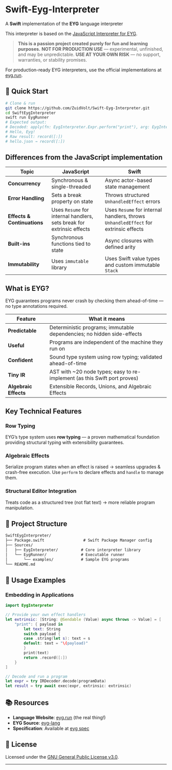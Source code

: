 # Swift-Eyg-Interpreter

A **Swift** implementation of the **EYG** language interpreter

This interpreter is based on the [JavaScript Interpreter for EYG](https://github.com/CrowdHailer/eyg-lang/blob/main/packages/javascript_interpreter/src/interpreter.mjs).

> **This is a passion project created purely for fun and learning purposes.**
> **NOT FOR PRODUCTION USE** — experimental, unfinished, and may be unpredictable.
> **USE AT YOUR OWN RISK** — no support, warranties, or stability promises.

For production-ready EYG interpreters, use the official implementations at [eyg.run](https://eyg.run/).

## 🚀 Quick Start

```bash
# Clone & run
git clone https://github.com/ZuidVolt/Swift-Eyg-Interpreter.git
cd SwiftEygInterpreter
swift run EygRunner
# Expected output:
# Decoded: apply(fn: EygInterpreter.Expr.perform("print"), arg: EygInterpreter.Expr.string("Hello, Eyg!"))
# Hello, Eyg!
# Raw result: record([:])
# hello.json → record([:])
```

## Differences from the JavaScript implementation

| Topic | JavaScript | Swift |
|-------|------------|-------|
| **Concurrency** | Synchronous & single-threaded | Async actor-based state management |
| **Error Handling** | Sets a break property on state | Throws structured `UnhandledEffect` errors |
| **Effects & Continuations** | Uses `Resume` for internal handlers, sets break for extrinsic effects | Uses `Resume` for internal handlers, throws `UnhandledEffect` for extrinsic effects |
| **Built-ins** | Synchronous functions tied to state | Async closures with defined arity |
| **Immutability** | Uses `immutable` library | Uses Swift value types and custom immutable `Stack` |

## What is EYG?

EYG guarantees programs never crash by checking them ahead-of-time — no type annotations required.

| Feature | What it means |
|---------|---------------|
| **Predictable** | Deterministic programs; immutable dependencies; no hidden side-effects |
| **Useful** | Programs are independent of the machine they run on |
| **Confident** | Sound type system using row typing; validated ahead-of-time |
| **Tiny IR** | AST with ~20 node types; easy to re-implement (as this Swift port proves) |
| **Algebraic Effects** | Extensible Records, Unions, and Algebraic Effects |

## Key Technical Features

### Row Typing

EYG’s type system uses **row typing** — a proven mathematical foundation providing structural typing with extensibility guarantees.

### Algebraic Effects

Serialize program states when an effect is raised → seamless upgrades & crash-free execution. Use `perform` to declare effects and `handle` to manage them.

### Structural Editor Integration

Treats code as a structured tree (not flat text) → more reliable program manipulation.

## 📁 Project Structure

```txt
SwiftEygInterpreter/
├── Package.swift                 # Swift Package Manager config
├── Sources/
│   ├── EygInterpreter/          # Core interpreter library
│   └── EygRunner/               # Executable runner
│       └── examples/            # Sample EYG programs
└── README.md
```

## 📖 Usage Examples


### Embedding in Applications

```swift
import EygInterpreter

// Provide your own effect handlers
let extrinsic: [String: @Sendable (Value) async throws -> Value] = [
    "print": { payload in
        let text: String
        switch payload {
        case .string(let s): text = s
        default: text = "\(payload)"
        }
        print(text)
        return .record([:])
    }
]

// Decode and run a program
let expr = try IRDecoder.decode(programData)
let result = try await exec(expr, extrinsic: extrinsic)
```

## 📚 Resources

- **Language Website**: [eyg.run](https://eyg.run/) (the real thing!)
- **EYG Source**: [eyg-lang](https://github.com/CrowdHailer/eyg-lang)
- **Specification**: Available at [eyg spec](https://github.com/CrowdHailer/eyg-lang/tree/main/spec)

## 📄 License

Licensed under the [GNU General Public License v3.0](LICENSE).

---
